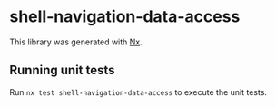 # shell-navigation-data-access

This library was generated with [Nx](https://nx.dev).

## Running unit tests

Run `nx test shell-navigation-data-access` to execute the unit tests.
